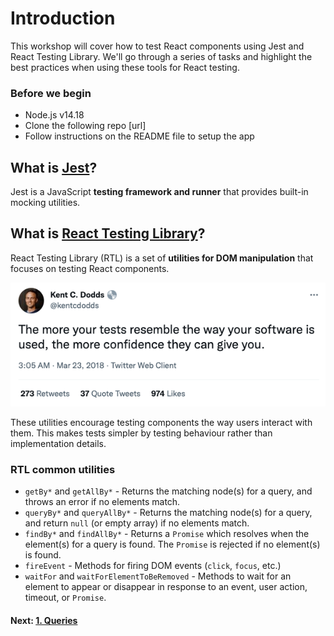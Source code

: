 # Introduction

This workshop will cover how to test React components using Jest and React Testing Library. We'll go through a series of tasks and highlight the best practices when using these tools for React testing.

### Before we begin

- Node.js v14.18
- Clone the following repo [url]
- Follow instructions on the README file to setup the app

## What is [Jest](https://jestjs.io/)?

Jest is a JavaScript **testing framework and runner** that provides built-in mocking utilities.

## What is [React Testing Library](https://testing-library.com/)?

React Testing Library (RTL) is a set of **utilities for DOM manipulation** that focuses on testing React components.

![Quote from Kent C. Dodds](../assets/kent-c-dodds-quote.png)

These utilities encourage testing components the way users interact with them. This makes tests simpler by testing behaviour rather than implementation details.

### RTL common utilities

- `getBy*` and `getAllBy*` - Returns the matching node(s) for a query, and throws an error if no elements match.
- `queryBy*` and `queryAllBy*` - Returns the matching node(s) for a query, and return `null` (or empty array) if no elements match.
- `findBy*` and `findAllBy*` - Returns a `Promise` which resolves when the element(s) for a query is found. The `Promise` is rejected if no element(s) is found.
- `fireEvent` - Methods for firing DOM events (`click`, `focus`, etc.)
- `waitFor` and `waitForElementToBeRemoved` - Methods to wait for an element to appear or disappear in response to an event, user action, timeout, or `Promise`.

#### Next: [1. Queries](../1.queries/README.md)
